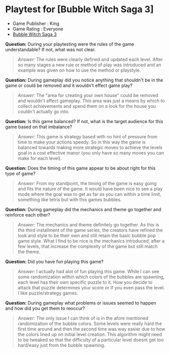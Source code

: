 # Playtest for [Bubble Witch Saga 3]

* Game Publisher : King
* Game Rating : Everyone
* [Bubble Witch Saga 3](https://play.google.com/store/apps/details?id=com.king.bubblewitch3&hl=en_US)

**Question:** During your playtesting were the rules of the game understandable? If not, what was not clear.
> _Answer:_ The rules were clearly defined and updated each level. After so many stages a new rule or method of play was introduced and an example was given on how to use the method or playstyle. 

**Question:** During gameplay did you notice anything that shouldn't be in the game or could be removed and it wouldn't effect game play?
> _Answer:_ The "area for creating your own house" could be removed and wouldn't affect gameplay. This area was just a means by which to collect achievements and spend them on a look for the house you couldn't actually go into.

**Question:** Is this game balanced? If not, what is the target audience for this game based on that imbalance?
> _Answer:_ This game is strategy based with no hint of pressure from time to make your actions speedy. So in this way the game is balanced towards making more strategic moves to achieve the levels goal in a cost effective manor (you only have so many moves you can make for each level).

**Question:** Does the timing of this game appear to be about right for this type of game?
> _Answer:_ From my standpoint, the timing of the game is easy going and fits the nature of the game. It would have been nice to see a play mode where the goal was to get as far as you can within a time limit, something like tetris but with this games bubbles.

**Question:** During gameplay did the mechanics and theme go together and reinforce each other?
> _Answer:_ The mechanics and theme definitely go together. As this is the third installment of the game series, the creators have refined the look and style to be their own and still retain the basic bubble pop game style. What I find to be nice is the mechanics introduced, after a few levels, that increase the complexity of the game but still match the theme.

**Question:** Did you have fun playing this game?
> _Answer:_ I actually had alot of fun playing this game. While I can see some randomization within which colors of the bubbles are spawning, each level has their own specific puzzle to it. How you decide to attack that puzzle determines your score or if you even pass the level. I like puzzle/strategy games.

**Question:** During gameplay what problems or issues seemed to happen and how did you get them to reoccur?
> _Answer:_ The only issue I can think of is in the afore mentioned randomization of the bubble colors. Some levels were really hard the first time around and then the second time was way easier due to how the colors lined up on initial level creation. This algorithm might need to be tweaked so that the difficulty of a particular level doesnt get too hard/easy just from the bubble spawning.
